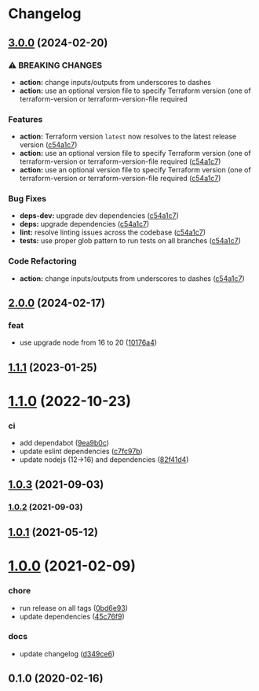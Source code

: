 # Changelog


## [3.0.0](https://github.com/autero1/action-terraform/compare/v2.0.0...v3.0.0) (2024-02-20)


### ⚠ BREAKING CHANGES

* **action:** change inputs/outputs from underscores to dashes
* **action:** use an optional version file to specify Terraform version (one of terraform-version or terraform-version-file required

### Features

* **action:** Terraform version `latest` now resolves to the latest release version ([c54a1c7](https://github.com/autero1/action-terraform/commit/c54a1c71b05adaf8a23a15b90b5827c3cc08061b))
* **action:** use an optional version file to specify Terraform version (one of terraform-version or terraform-version-file required ([c54a1c7](https://github.com/autero1/action-terraform/commit/c54a1c71b05adaf8a23a15b90b5827c3cc08061b))
* **action:** use an optional version file to specify Terraform version (one of terraform-version or terraform-version-file required ([c54a1c7](https://github.com/autero1/action-terraform/commit/c54a1c71b05adaf8a23a15b90b5827c3cc08061b))


### Bug Fixes

* **deps-dev:** upgrade dev dependencies ([c54a1c7](https://github.com/autero1/action-terraform/commit/c54a1c71b05adaf8a23a15b90b5827c3cc08061b))
* **deps:** upgrade dependencies ([c54a1c7](https://github.com/autero1/action-terraform/commit/c54a1c71b05adaf8a23a15b90b5827c3cc08061b))
* **lint:** resolve linting issues across the codebase ([c54a1c7](https://github.com/autero1/action-terraform/commit/c54a1c71b05adaf8a23a15b90b5827c3cc08061b))
* **tests:** use proper glob pattern to run tests on all branches ([c54a1c7](https://github.com/autero1/action-terraform/commit/c54a1c71b05adaf8a23a15b90b5827c3cc08061b))


### Code Refactoring

* **action:** change inputs/outputs from underscores to dashes ([c54a1c7](https://github.com/autero1/action-terraform/commit/c54a1c71b05adaf8a23a15b90b5827c3cc08061b))

## [2.0.0](https://github.com/autero1/action-terraform/compare/v1.1.1...v2.0.0) (2024-02-17)


### feat

* use upgrade node from 16 to 20 ([10176a4](https://github.com/autero1/action-terraform/commit/10176a45782be2a4facaa81a20cae0f265633f18))



## [1.1.1](https://github.com/autero1/action-terraform/compare/v1.1.0...v1.1.1) (2023-01-25)




# [1.1.0](https://github.com/autero1/action-terraform/compare/v1.0.3...v1.1.0) (2022-10-23)


### ci

* add dependabot ([9ea9b0c](https://github.com/autero1/action-terraform/commit/9ea9b0c50daeace00c156ece762fec3af2e9dadd))
* update eslint dependencies ([c7fc97b](https://github.com/autero1/action-terraform/commit/c7fc97bc293b52fcedd04228fd51829e23cf5e2a))
* update nodejs (12->16) and dependencies ([82f41d4](https://github.com/autero1/action-terraform/commit/82f41d491842b0af5e684270679ca2f61a4e3177))



## [1.0.3](https://github.com/autero1/action-terraform/compare/v1.0.2...v1.0.3) (2021-09-03)




### [1.0.2](https://github.com/autero1/action-terraform/compare/v1.0.1...v1.0.2) (2021-09-03)

## [1.0.1](https://github.com/autero1/action-terraform/compare/v1.0.0...v1.0.1) (2021-05-12)




# [1.0.0](https://github.com/autero1/action-terraform/compare/v0.1.0...v1.0.0) (2021-02-09)


### chore

* run release on all tags ([0bd6e93](https://github.com/autero1/action-terraform/commit/0bd6e93008a47667fc80e3577ecc44712efe792e))
* update dependencies ([45c76f9](https://github.com/autero1/action-terraform/commit/45c76f9cc1402c0d3a37243e9d576c7c312ceb3e))

### docs

* update changelog ([d349ce6](https://github.com/autero1/action-terraform/commit/d349ce6be10feb864c7b4ab20b1eb15a4cb6d3eb))



## 0.1.0 (2020-02-16)
